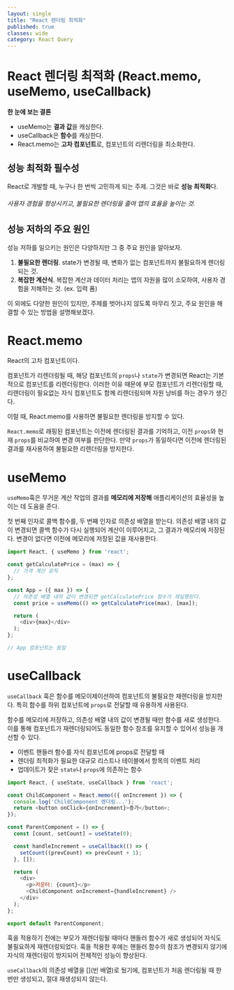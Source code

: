 ```yaml
---
layout: single
title: "React 렌더링 최적화"
published: true
classes: wide
category: React Query
---
```


# React 렌더링 최적화 (React.memo, useMemo, useCallback)

**한 눈에 보는 결론**
* useMemo는 **결과 값**을 캐싱한다.
* useCallback은 **함수**를 캐싱한다.
* React.memo는 **고차 컴포넌트**로, 컴포넌트의 리렌더링을 최소화한다.

## 성능 최적화 필수성
React로 개발할 때, 누구나 한 번씩 고민하게 되는 주제. 그것은 바로 **성능 최적화**다.
###### 사용자 경험을 향상시키고, 불필요한 렌더링을 줄여 앱의 효율을 높이는 것.

## 성능 저하의 주요 원인
성능 저하를 일으키는 원인은 다양하지만 그 중 주요 원인을 알아보자.
1. **불필요한 렌더링**. state가 변경될 때, 변화가 없는 컴포넌트까지 불필요하게 렌더링 되는 것.
2. **복잡한 계산식**. 복잡한 계산과 데이터 처리는 앱의 자원을 많이 소모하여, 사용자 경험을 저해하는 것. (ex. 입력 폼)

이 외에도 다양한 원인이 있지만, 주제를 벗어나지 않도록 마무리 짓고, 주요 원인을 해결할 수 있는 방법을 설명해보겠다.

# React.memo
React의 고차 컴포넌트이다.

컴포넌트가 리렌더링될 때, 해당 컴포넌트의 ```props```나 ```state```가 변경되면 React는 기본적으로 컴포넌트를 리렌더링한다.
이러한 이유 때문에 부모 컴포넌트가 리렌더링할 때, 리렌더링이 필요없는 자식 컴포넌트도 함께 리렌더링되며 자원 낭비를 하는 경우가 생긴다.

이럴 때, React.memo를 사용하면 불필요한 렌더링을 방지할 수 있다.

```React.memo```로 래핑된 컴포넌트는 이전에 렌더링된 결과를 기억하고, 이전 ```props```와 현재 ```props```를 비교하여 변경 여부를 판단한다.
만약 ```props```가 동일하다면 이전에 렌더링된 결과를 재사용하여 불필요한 리렌더링을 방지한다. 

# useMemo
```useMemo```훅은 무거운 계산 작업의 결과를 **메모리에 저장해** 애플리케이션의 효율성을 높이는 데 도움을 준다.

첫 번째 인자로 콜백 함수를, 두 번째 인자로 의존성 배열을 받는다. 의존성 배열 내의 값이 변경되면 콜백 함수가 다시 실행되어 계산이 이루어지고, 그 결과가 메모리에 저장된다. 변경이 없다면 이전에 메모리에 저장된 값을 재사용한다.

```javascript
import React, { useMemo } from 'react';

const getCalculatePrice = (max) => {
  // 가격 계산 로직
};

const App = ({ max }) => {
  // 의존성 배열 내의 값이 변경되면 getCalculatePrice 함수가 재실행된다.
  const price = useMemo(() => getCalculatePrice(max), [max]);

  return (
    <div>{max}</div>
  );
};

// App 컴포넌트는 동일

```

# useCallback
```useCallback``` 훅은 함수를 메모이제이션하여 컴포넌트의 불필요한 재렌더링을 방지한다. 특히 함수를 하위 컴포넌트에 ```props```로 전달할 때 유용하게 사용된다.

함수를 메모리에 저장하고, 의존성 배열 내의 값이 변경될 때만 함수를 새로 생성한다. 이를 통해 컴포넌트가 재렌더링되어도 동일한 함수 참조를 유지할 수 있어서 성능을 개선할 수 있다.

* 이벤트 핸들러 함수를 자식 컴포넌트에 props로 전달할 때
* 렌더링 최적화가 필요한 대규모 리스트나 테이블에서 항목의 이벤트 처리
* 업데이트가 잦은 ```state```나 ```props```에 의존하는 함수

```javascript
import React, { useState, useCallback } from 'react';

const ChildComponent = React.memo(({ onIncrement }) => {
  console.log('ChildComponent 렌더링...');
  return <button onClick={onIncrement}>증가</button>;
});

const ParentComponent = () => {
  const [count, setCount] = useState(0);

  const handleIncrement = useCallback(() => {
    setCount((prevCount) => prevCount + 1);
  }, []);

  return (
    <div>
      <p>카운터: {count}</p>
      <ChildComponent onIncrement={handleIncrement} />
    </div>
  );
};

export default ParentComponent;

```

훅을 적용하기 전에는 부모가 재렌더링될 때마다 핸들러 함수가 새로 생성되어 자식도 불필요하게 재렌더링되었다.
훅을 적용한 후에는 핸들러 함수의 참조가 변경되지 않기에 자식의 재렌더링이 방지되어 전체적인 성능이 향상된다.

```useCallback```의 의존성 배열을 [](빈 배열)로 뒀기에, 컴포넌트가 처음 렌더링될 때 한 번만 생성되고, 절대 재생성되지 않는다.


